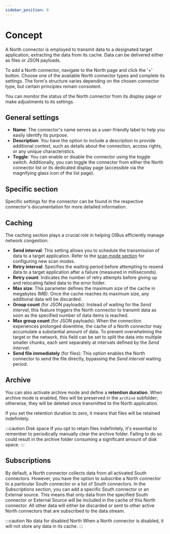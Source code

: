 ```yaml
---
sidebar_position: 0
---
```


# Concept

A North connector is employed to transmit data to a designated target application, extracting the data from its cache.
Data can be delivered either as files or JSON payloads.

To add a North connector, navigate to the North page and click the '+' button. Choose one of the available North
connector types and complete its settings. The form's structure varies depending on the chosen connector type, but
certain principles remain consistent.

You can monitor the status of the North connector from its display page or make adjustments to its settings.

## General settings

- **Name**: The connector's name serves as a user-friendly label to help you easily identify its purpose.
- **Description**: You have the option to include a description to provide additional context, such as details about the
  connection, access rights, or any unique characteristics.
- **Toggle**: You can enable or disable the connector using the toggle switch. Additionally, you can toggle the
  connector
  from either the North connector list or its dedicated display page (accessible via the magnifying glass icon of the
  list
  page).

## Specific section

Specific settings for the connector can be found in the respective connector's documentation for more detailed
information.

## Caching

The caching section plays a crucial role in helping OIBus efficiently manage network congestion:

- **Send interval**: This setting allows you to schedule the transmission of data to a target application. Refer to the
  [scan mode section](../engine/scan-modes.md) for configuring new scan modes.
- **Retry interval**: Specifies the waiting period before attempting to resend data to a target application after a
  failure (measured in milliseconds).
- **Retry count**: Indicates the number of retry attempts before giving up and relocating failed data to the error
  folder.
- **Max size**: This parameter defines the maximum size of the cache in megabytes (MB). Once the cache reaches its
  maximum
  size, any additional data will be discarded.
- **Group count** (for JSON payloads): Instead of waiting for the _Send interval_, this feature triggers the North
  connector to transmit data as soon as the specified number of data items is reached.
- **Max group count** (for JSON payloads): When the connection experiences prolonged downtime, the cache of a North
  connector may accumulate a substantial amount of data. To prevent overwhelming the target or the network, this field
  can
  be set to split the data into multiple smaller chunks, each sent separately at intervals defined by the _Send
  interval_.
- **Send file immediately** (for files): This option enables the North connector to send the file directly, bypassing
  the
  _Send interval_ waiting period.

## Archive

You can also activate archive mode and define a **retention duration**. When archive mode is enabled, files will be
preserved in the `archive` subfolder; otherwise, they will be deleted once transmitted to the North application.

If you set the retention duration to zero, it means that files will be retained indefinitely.

:::caution Disk space
If you opt to retain files indefinitely, it's essential to remember to periodically manually clear the archive folder.
Failing to do so could result in the archive folder consuming a significant amount of disk space.
:::

## Subscriptions

By default, a North connector collects data from all activated South connectors. However, you have the option to
subscribe
a North connector to a particular South connector or a list of South connectors.
In the Subscriptions section, you can add a specific South connector or an External source. This means that only data
from
the specified South connector or External Source will be included in the cache of this North connector. All other data
will either be discarded or sent to other active North connectors that are subscribed to the data stream.

:::caution No data for disabled North
When a North connector is disabled, it will not store any data in its cache.
:::




